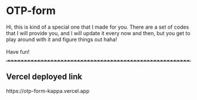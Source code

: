 # OTP-form

Hi, this is kind of a special one that I made for you. There are a set of codes that I will provide you, and I will update it every now and then, but you get to play around with it and figure things out haha!
<br><br>
Have fun!
<hr style="border-top: 3px dashed #bbb;">
<h2>Vercel deployed link</h2>
https://otp-form-kappa.vercel.app
